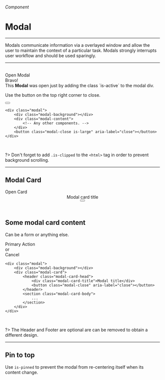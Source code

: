 <h6 class="subtitle is-6 is-uppercase has-text-grey">Component</h6><h1 class="title is-1 is-family-secondary">Modal</h1>
<hr class="is-visible is-size-3">
<p class="subtitle is-5 is-family-secondary">
    <span class="has-text-weight-semibold">Modals</span> communicate information via a overlayed window and allow the user to maintain the context of a particular task. Modals strongly interrupts user workflow and should be used sparingly.</span>
</p>
<hr class="is-visible is-size-3"><br>

<div class="box is-well is-large has-text-centered is-marginless">
    <div onclick="openModal('')" class="button is-primary is-beefy is-glowing">Open Modal</div>
</div>
<div id="js-modal" class="modal">
    <div class="modal-background" onclick="closeModal('')"></div>
    <div class="modal-content">
        <div class="box is-white is-large has-text-centered">
            <div class="title is-spaced is-2">Bravo!</div>
            <div class="subtitle is-6">This <strong>Modal</strong> was open just by adding the class `is-active` to the modal div.</div>
            <p class="has-text-grey has-text-weight-semibold">Use the button on the top right corner to close.</p>
        </div>
    </div>
    <button onclick="closeModal('')" class="modal-close is-large" aria-label="close"></button>
</div>

    <div class="modal">
        <div class="modal-background"></div>
        <div class="modal-content">
            <!-- Any other components. -->
        </div>
        <button class="modal-close is-large" aria-label="close"></button>
    </div>
<br>

?> Don't forget to add `.is-clipped` to the `<html>` tag in order to prevent background scrolling.

<hr class="is-size-1 is-visible">

<h2 class="title is-3 is-family-sans-serif">Modal Card</h2>

<div class="box is-well is-large has-text-centered is-marginless">
    <div onclick="openModal(1)" class="button is-beefy is-dark is-glowing">Open Card</div>
</div>
<div id="js-modal1" class="modal">
    <div class="modal-background"></div>
    <div class="modal-card">
        <header class="modal-card-head">
            <div class="modal-card-title">
                Modal card title
            </div>
            <button onclick="closeModal(1)" class="delete" aria-label="close"></button>
        </header>
        <section class="modal-card-body">
            <h2 class="title">Some modal card content</h2>
            <p class="subtitle is-italic is-size-5 has-text-grey">Can be a form or anything else.</p>
        </section>
        <footer class="modal-card-foot has-text-right">
            <div class="button is-primary is-beefy">Primary Action</div><div class="button is-static">or</div><div onclick="closeModal(1)" class="button is-text">Cancel</div>
        </footer>
    </div>
</div>

    <div class="modal">
        <div class="modal-background"></div>
        <div class="modal-card">
            <header class="modal-card-head">
                <div class="modal-card-title">Modal title</div>
                <button class="modal-close" aria-label="close"></button>
            </header>
            <section class="modal-card-body">
                ...
            </section>
        </div>
    </div>

<br>

?> The Header and Footer are optional are can be removed to obtain a different design.

<hr class="is-size-1 is-visible">

<h2 class="title is-3 is-family-sans-serif">Pin to top</h2>

Use `is-pinned` to prevent the modal from re-centering itself when its content change.

